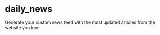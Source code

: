 # daily_news
Generate your custom news feed with the most updated articles from the website you love.
